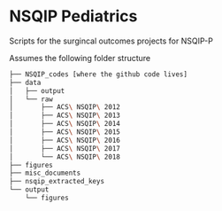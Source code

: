 # NSQIP Pediatrics

Scripts for the surgincal outcomes projects for NSQIP-P

Assumes the following folder structure

```bash
├── NSQIP_codes [where the github code lives]
├── data
│   ├── output
│   └── raw
│       ├── ACS\ NSQIP\ 2012
│       ├── ACS\ NSQIP\ 2013
│       ├── ACS\ NSQIP\ 2014
│       ├── ACS\ NSQIP\ 2015
│       ├── ACS\ NSQIP\ 2016
│       ├── ACS\ NSQIP\ 2017
│       └── ACS\ NSQIP\ 2018
├── figures
├── misc_documents
├── nsqip_extracted_keys
└── output
    └── figures
```


